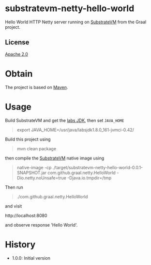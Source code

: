 # substratevm-netty-hello-world
Hello World HTTP Netty server running on [SubstrateVM] from the Graal project.

## License
[Apache 2.0]

# Obtain
The project is based on [Maven].

# Usage
Build SubstrateVM and get the [labs JDK], then set `JAVA_HOME`

> export JAVA_HOME=/usr/java/labsjdk1.8.0_161-jvmci-0.42/

Build this project using

> mvn clean package

then compile the [SubstrateVM] native image using

> native-image -cp ./target/substratevm-netty-hello-world-0.0.1-SNAPSHOT.jar com.github.graal.netty.HelloWorld -Dio.netty.noUnsafe=true -Djava.io.tmpdir=/tmp

Then run

> ./com.github.graal.netty.HelloWorld

and visit

http://localhost:8080

and observe response 'Hello World'. 

# History

 - 1.0.0: Initial version

[Apache 2.0]:          	http://www.apache.org/licenses/LICENSE-2.0.html
[issue-tracker]:       	https://github.com/skjolber/substratevm-netty-hello-world/issues
[Maven]:                http://maven.apache.org/
[1.0.0]:				https://github.com/skjolber/substratevm-netty-hello-world/releases/tag/substratevm-netty-hello-world-1.0.0
[SubstrateVM]:			https://github.com/oracle/graal/tree/master/substratevm
[labs JDK]:				http://www.oracle.com/technetwork/oracle-labs/program-languages/downloads/index.html